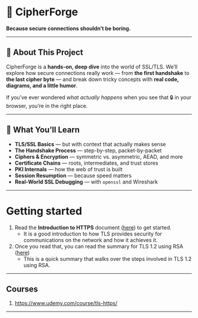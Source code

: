 # 🔐 CipherForge
**Because secure connections shouldn’t be boring.**

---

## 📖 About This Project
CipherForge is a **hands-on, deep dive** into the world of SSL/TLS.
We’ll explore how secure connections really work — from **the first handshake** to **the last cipher byte** — and break down tricky concepts with **real code, diagrams, and a little humor**.

If you’ve ever wondered *what actually happens* when you see that 🔒 in your browser, you’re in the right place.

---

## 🚀 What You’ll Learn
- **TLS/SSL Basics** — but with context that actually makes sense
- **The Handshake Process** — step-by-step, packet-by-packet
- **Ciphers & Encryption** — symmetric vs. asymmetric, AEAD, and more
- **Certificate Chains** — roots, intermediates, and trust stores
- **PKI Internals** — how the web of trust is built
- **Session Resumption** — because speed matters
- **Real-World SSL Debugging** — with `openssl` and Wireshark

---
# Getting started

1. Read the **Introduction to HTTPS** document ([here](./Introduction%20to%20SSL.docx)) to get started.
    - It is a good introduction to how TLS provides security for communications on the network and how it achieves it.
2. Once you read that, you can read the summary for TLS 1.2 using RSA ([here](./TLS-1.2-deep-dive.txt))
    - This is a quick summary that walks over the steps involved in TLS 1.2 using RSA.
---

<!-- ## 📂 Repo Structure -->

## Courses
1. https://www.udemy.com/course/tls-https/

---

